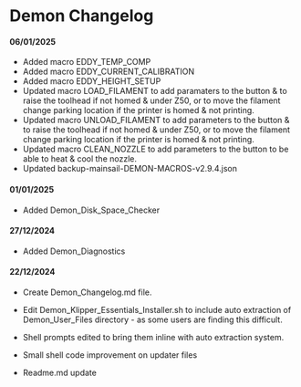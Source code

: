 # Demon Changelog

#### 06/01/2025

- Added macro EDDY_TEMP_COMP
- Added macro EDDY_CURRENT_CALIBRATION
- Added macro EDDY_HEIGHT_SETUP
- Updated macro LOAD_FILAMENT to add paramaters to the button & to raise the toolhead if not homed & under Z50, or to move the filament change parking location if the printer is homed & not printing.
- Updated macro UNLOAD_FILAMENT to add parameters to the button & to raise the toolhead if not homed & under Z50, or to move the filament change parking location if the printer is homed & not printing.
- Updated macro CLEAN_NOZZLE to add parameters to the button to be able to heat & cool the nozzle.
- Updated backup-mainsail-DEMON-MACROS-v2.9.4.json

#### 01/01/2025

- Added Demon_Disk_Space_Checker

#### 27/12/2024

- Added Demon_Diagnostics

#### 22/12/2024 

- Create Demon_Changelog.md file.

- Edit Demon_Klipper_Essentials_Installer.sh to include auto extraction of Demon_User_Files directory - as some users are finding this difficult.

- Shell prompts edited to bring them inline with auto extraction system.
- Small shell code improvement on updater files
- Readme.md update
